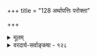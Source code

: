 +++
title = "128 अर्थापत्तिः परोक्ता"

+++
<details><summary>मूलम्</summary>

अर्थापत्तिः परोक्ता न पृथगनुमितेर्व्याप्तिबोधादिसाम्यादव्याप्यानामयुक्तिर्न हि भवति न चाव्यापकाः स्थापकाः स्युः ।  
जीवन् क्वापीति बोधो न गृह इति मतिं निश्चितां नोपरुन्धे नातस्तच्छान्तये सा न यदि सममिदं सम्मते चानुमाने ॥ १२८ ॥
</details>

<details><summary>वरदार्य-सर्वाङ्कषा - १२८</summary>

351. 

682 

[ अर्थापत्तिर्नातिरिक्तं प्रमाणम् 

अर्थापत्तिः परोक्ता न पृथगनुमितेर्व्याप्तिबोधादिसाम्यात् 

अव्याप्यानामयुक्तिर्न हि भवति; न चाव्यापकाः स्थापकाः स्युः । जीवन् क्वापीति बोधो न गृह इति मतिं निश्चितां नोपरुन्धे 

नातस्तच्छान्तये सा ; न यदि, सममिदं सम्मते चानुमाने ॥128॥ 

1 

उपमानवत् अर्थापत्तेरप्यतिरिक्तप्रमाणतां निराकरोतिअर्थापत्तिरिति । **परोक्ता** = मीमांसकोक्ता अर्थापत्तिः **व्याप्तिबोधादिसाम्यात्** = व्याप्तिज्ञानादिसामग्रीणां समानत्वात् **अनुमितेः** = अनुमित्यपेक्षया पृथक् न । **अव्याप्यानाम्** = व्याप्तिरहितानाम् **अयुक्तिः** = अनुपपद्यमानता न हि भवति । अव्यापकाश्च **स्थापकाः** = नियामकाः न च स्युः । व्याप्ये सति हि व्यापकेन भाव्यमेव । व्यापकाभावे च व्याप्यमपि नोपपद्येत इति खलु अनुमानम् । तदत्रापि समानम् । ननु प्रमाणद्वयविरोधपरिहारोऽर्थापत्तिसाध्यः । जीवतो देवदत्तस्य गृहासत्त्वे बहिस्सत्त्वनिर्णयः खल्वर्थापत्त्या भवति । अत्र जीवनप्रमाणं तस्य देवदत्तस्य सत्त्वमात्रं बोधयति । प्रत्यक्षप्रमाणं १ तु गृहासत्त्वं वक्ति । एवं जीवनप्रमाणस्य प्रत्यक्षस्य च विरोधे, बहिस्सत्त्वनिर्णयमन्तरा तत्परिहारो नैव भवतीत्यर्थापत्तेः प्रयोजनमेवानुमानादन्यदिति नानुमानमर्थापत्तिरिति चेत्, तत्राह - जीवन्नित्यादि । क्वापि **जीवन्** = गृहे वा बहिर्वा जीवन् देवदत्तः इति बोधः न **गृहे** = गृहे नास्ति इति निश्चितां मतिम् **नोपरुन्थे** = न प्रतिरुणद्धि । जीवनं गृह एवेति न हि निर्बन्धयति जीवनबोधकं प्रमाणम् । अतस्तयोर्विरोधप्रसङ्ग एव नास्ति । **अतः** = विरोधाभावादेव **तच्छान्तये** = विरोधशान्तये **सा** = अर्थापत्तिः **न** = नाङ्गीकार्या । न **यदि** = एवमनङ्गीकारे **संमते** = संप्रतिपन्ने अनुमाने **च** = धूमात् वह्न्यनुमानादावपि **इदम्** = एवमनुपपत्त्यापादानम् **समम्** = समानमेव ॥ 

जीवनं सत्त्वव्याप्तम् । सत्त्वं च गृहे बहिर्वा । गृहे तु नास्ति । अर्थात् बहिस्सत्त्वे पर्यवस्यति । 'पीनो देवदत्तः, दिवा न भुङ्क्ते' इत्यादावपि पीनत्वं भोजनव्याप्तम् । भोजनं च रात्रौ, दिवा वा इति न ज्ञायते । दिवा यदि न भुङ्गे अर्थात् रात्रिभोजने पर्यवस्यति । एवमेव धूमः वह्निव्याप्तः । अतश्च वह्निमन्तरा धूमस्य सत्त्वमनुपपन्नम् । वह्निस्तु परोक्षोऽपरोक्षो वा भवेत् । यदा अपरोक्षत्वं नास्ति, यतः प्रत्यक्षतो न दृश्यते, तदा अर्थात् वह्नेः परोक्षत्वे पर्यवसानम् । द्वयोः प्रमाणयोः विरोधशमनमपि अर्थापत्तौ अनुमाने च तुल्यम् । पीनत्ववत् धूमदर्शनम् । भोजनस्थाने वह्निः । यथा भोजनं रात्रौ वा स्यात्, दिवा वा, एवं वह्निः प्रत्यक्षो वा परोक्षो वा स्यात् । दिवाभोजनादर्शनात् यथा रात्रिभोजने विश्रान्तिः, तथैव वह्नेः प्रत्यक्षतोऽदर्शनात् परोक्षत्वे विश्रान्तिः । एवमुभयोः समानयोगक्षेमत्वात् अर्थापत्तिः अनुमानमेव । विस्तरो न्यायमञ्जर्यादौ । तथा चात्र प्रमाणानि सर्वाण्यपि नैकरूपतया प्रवर्तन्ते । सुसूक्ष्मो भेदस्तत्र तत्र विषयाद्यनुरोधेन भिद्येतैव । तावत्सूक्ष्मान्तरमादाय भेदकल्पने प्रमाणानामियत्तैव न स्यात् ॥ 



यदर्थं निर्मितं शास्त्रमृषिभिः क्रान्तदर्शिभिः । तथैव तद्रक्षणीयं कलहस्तु वृथा मतः ॥ १२८ ॥
</details>
